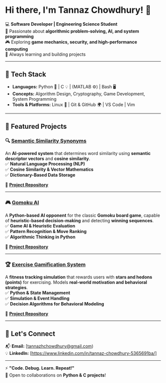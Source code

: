 # Hi there, I'm Tannaz Chowdhury! 👋  

💻 **Software Developer | Engineering Science Student**  
🔬 Passionate about **algorithmic problem-solving, AI, and system programming**  
🎮 Exploring **game mechanics, security, and high-performance computing**  
🚀 Always learning and building projects 

---

## 🔧 Tech Stack  
- **Languages:** Python 🐍 | C 💡 | (MATLAB ⚙️) | Bash 🖥️  
- **Concepts:** Algorithm Design, Cryptography, Game Development, System Programming  
- **Tools & Platforms:** Linux 🐧 | Git & GitHub 🌍 | VS Code | Vim  

---

## 📂 Featured Projects  

### 🔍 **[Semantic Similarity Synonyms](#)**
An **AI-powered system** that determines word similarity using **semantic descriptor vectors** and **cosine similarity**.  
✅ **Natural Language Processing (NLP)**  
✅ **Cosine Similarity & Vector Mathematics**  
✅ **Dictionary-Based Data Storage**  

📝 **[Project Repository](#)**  

---

### 🎮 **[Gomoku AI](#)**
A **Python-based AI opponent** for the classic **Gomoku board game**, capable of **heuristic-based decision-making** and detecting **winning sequences**.  
✅ **Game AI & Heuristic Evaluation**  
✅ **Pattern Recognition & Move Ranking**  
✅ **Algorithmic Thinking in Python**  

📝 **[Project Repository](#)**  

---

### 🏆 **[Exercise Gamification System](#)**
A **fitness tracking simulation** that rewards users with **stars and hedons (points)** for exercising. Models **real-world motivation and behavioral strategies**.  
✅ **Python & State Management**  
✅ **Simulation & Event Handling**  
✅ **Decision Algorithms for Behavioral Modeling**  

📝 **[Project Repository](#)**  

---

## 🚀 Let's Connect  
📬 **Email:** [tannazhchowdhury@gmail.com)   
💡 **LinkedIn:** [https://www.linkedin.com/in/tannaz-chowdhury-5365691ba/]  

---

⚡ **"Code. Debug. Learn. Repeat!"**  
🚀 Open to collaborations on **Python & C projects**!  
 
